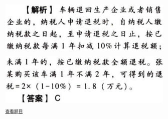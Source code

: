 ![](bcbec508e5f81bd7ade05f85129a160b.png)

![](181de212fafdf2a80366fba340992ba7.png)

[查看题目](../车辆购置税法.本章真题.md#13-题目)


